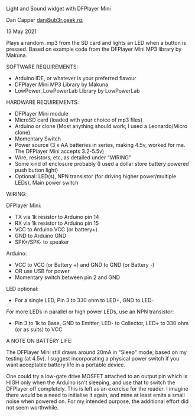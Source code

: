 Light and Sound widget with DFPlayer Mini

Dan Capper <dan@ub3r.geek.nz>

13 May 2021

Plays a random .mp3 from the SD card and lights an LED when a button is pressed. Based on example code from the DFPlayer Mini MP3 library by Makuna.

SOFTWARE REQUIREMENTS:

* Arduino IDE, or whatever is your preferred flavour
* DFPlayer Mini MP3 Library by Makuna
* LowPower_LowPowerLab Library by LowPowerLab

HARDWARE REQUIREMENTS:

* DFPlayer Mini module
* MicroSD card (loaded with your choice of mp3 files)
* Arduino or clone (Most anything should work; I used a Leonardo/Micro clone)
* Momentary Switch
* Power source (3 x AA batteries in series, making 4.5v, worked for me. The DFPlayer Mini accepts 3.2-5.5v)
* Wire, resistors, etc, as detailed under "WIRING"
* Some kind of enclosure probably (I used a dollar store battery powered push button light)
* Optional: LED(s), NPN transistor (for driving higher power/multiple LEDs), Main power switch

WIRING:

DFPlayer Mini:

* TX via 1k resistor to Arduino pin 14
* RX via 1k resistor to Arduino pin 15
* VCC to Arduino VCC (or battery+)
* GND to Arduino GND
* SPK+/SPK- to speaker

Arduino:

* VCC to VCC (or Battery +) and GND to GND (or Battery -)
* OR use USB for power
* Momentary switch between pin 2 and GND

LED optional:

* For a single LED, Pin 3 to 330 ohm to LED+, GND to LED-

For more LEDs in parallel or high power LEDs, use an NPN transistor:

* Pin 3 to 1k to Base, GND to Emitter, LED- to Collector, LED+ to 330 ohm (or as suits) to VCC

A NOTE ON BATTERY LIFE:

The DFPlayer Mini still draws around 20mA in "Sleep" mode, based on my testing (at 4.5v).
I suggest incorporating a physical power switch if you want acceptable battery life in a portable device.

One could try a low-gate drive MOSFET attached to an output pin which is HIGH only when the Arduino
isn't sleeping, and use that to switch the DFPlayer off completely. This is left as an exercise
for the reader. I imagine there would be a need to initialise it again, and mine at least emits a small 
noise when powered on. For my intended purpose, the additional effort did not seem worthwhile.
